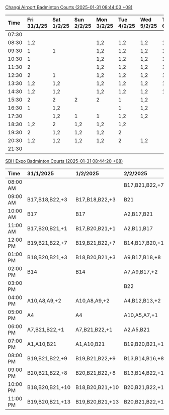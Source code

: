 [Changi Airport Badminton Courts (2025-01-31 08:44:03 +08)](https://www.carc.org.sg/FacilityBooking.aspx)

| Time   | Fri 31/1/25   | Sat 1/2/25   | Sun 2/2/25   | Mon 3/2/25   | Tue 4/2/25   | Wed 5/2/25   | Thu 6/2/25   |
|:-------|:--------------|:-------------|:-------------|:-------------|:-------------|:-------------|:-------------|
| 07:30  |               |              |              |              |              |              |              |
| 08:30  | 1,2           |              |              | 1,2          | 1,2          | 1,2          | 1,2          |
| 09:30  | 1             | 1            |              | 1,2          | 1,2          | 1,2          | 1,2          |
| 10:30  | 1             |              |              | 1,2          | 1,2          | 1,2          | 1,2          |
| 11:30  | 2             |              |              | 1,2          | 1,2          | 1,2          | 1,2          |
| 12:30  | 2             | 1            |              | 1,2          | 1,2          | 1,2          | 1,2          |
| 13:30  | 1,2           | 1,2          |              | 1,2          | 1,2          | 1,2          | 1,2          |
| 14:30  | 1,2           | 1,2          |              | 1,2          | 1,2          | 1,2          | 1,2          |
| 15:30  | 2             | 2            | 2            | 2            | 1            | 1,2          |              |
| 16:30  | 1             | 1,2          |              |              | 1            | 1,2          |              |
| 17:30  |               | 1,2          | 1            | 1            | 1,2          | 1,2          |              |
| 18:30  | 1,2           | 2            | 1,2          | 1,2          | 1,2          |              |              |
| 19:30  | 2             | 1,2          | 1,2          | 1,2          | 2            |              |              |
| 20:30  | 1,2           | 1,2          | 1,2          | 1,2          | 2            | 1,2          |              |
| 21:30  |               |              |              |              |              |              |              |

[SBH Expo Badminton Courts (2025-01-31 08:44:20 +08)](https://singaporebadmintonhall.getomnify.com/widgets/O3MRKGBH359GA55KHMG1RD)

| Time     | 31/1/2025       | 1/2/2025        | 2/2/2025        | 3/2/2025        | 4/2/2025        | 5/2/2025        | 6/2/2025        |
|:---------|:----------------|:----------------|:----------------|:----------------|:----------------|:----------------|:----------------|
| 08:00 AM |                 |                 | B17,B21,B22,+7  | B20,B21,B22,+12 | B19,B21,B22,+14 | B19,B21,B22,+19 | B19,B21,B22,+19 |
| 09:00 AM | B17,B18,B22,+3  | B17,B18,B22,+3  | B21             | B15             | B19,B21,B22,+13 | B19,B21,B22,+19 | B19,B21,B22,+19 |
| 10:00 AM | B17             | B17             | A2,B17,B21      |                 | B19,B20,B21,+16 | B19,B21,B22,+17 | B19,B21,B22,+19 |
| 11:00 AM | B17,B20,B21,+1  | B17,B20,B21,+1  | A2,B11,B17      | A7,A8,A9,+1     | B19,B20,B21,+17 | B19,B21,B22,+18 | B19,B21,B22,+19 |
| 12:00 PM | B19,B21,B22,+7  | B19,B21,B22,+7  | B14,B17,B20,+11 | B15,B16,B17,+4  | B19,B21,B22,+11 | B19,B21,B22,+19 | B19,B21,B22,+19 |
| 01:00 PM | B18,B20,B21,+3  | B18,B20,B21,+3  | A9,B17,B18,+8   | B19,B21,B22,+7  | B20,B21,B22,+10 | B19,B21,B22,+19 | B19,B21,B22,+19 |
| 02:00 PM | B14             | B14             | A7,A9,B17,+2    | A7,A8           | B20,B21,B22,+15 | B19,B21,B22,+19 | B19,B21,B22,+14 |
| 03:00 PM |                 |                 | B22             | A8,B11          | A3,B11,B18,+2   | B19,B20,B21,+8  | B19,B21,B22,+12 |
| 04:00 PM | A10,A8,A9,+2    | A10,A8,A9,+2    | A4,B12,B13,+2   | B11             | A2,A3           | B15,B16,B21,+3  | B15,B16,B17,+6  |
| 05:00 PM | A4              | A4              | A10,A5,A7,+1    | B12,B13,B17,+5  | A3,B13,B14,+2   | B16             | A10,B16         |
| 06:00 PM | A7,B21,B22,+1   | A7,B21,B22,+1   | A2,A5,B21       | A10,A9,B21,+6   | B13,B14,B15,+6  | A10,B16,B21     |                 |
| 07:00 PM | A1,A10,B21      | A1,A10,B21      | B19,B20,B21,+1  | B16,B19,B21,+11 | B19,B21,B22,+10 | A10,B21,B22     |                 |
| 08:00 PM | B19,B21,B22,+9  | B19,B21,B22,+9  | B13,B14,B16,+8  | B20,B21,B22,+17 |                 |                 | B19,B20,B22,+3  |
| 09:00 PM | B20,B21,B22,+8  | B20,B21,B22,+8  | B13,B14,B22,+10 | B20,B21,B22,+18 |                 |                 | B19,B20,B22,+3  |
| 10:00 PM | B18,B20,B21,+10 | B18,B20,B21,+10 | B20,B21,B22,+17 | A10,A8,A9,+7    | A10,A8,A9,+7    | A10,A8,A9,+7    |                 |
| 11:00 PM | B19,B20,B21,+13 | B19,B20,B21,+13 | B20,B21,B22,+18 | A10,A8,A9,+7    | A10,A8,A9,+7    | A10,A8,A9,+7    |                 |
